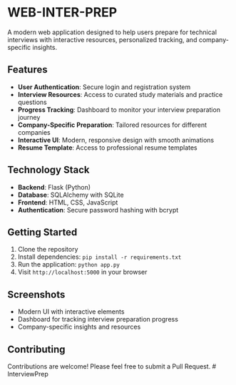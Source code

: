 # WEB-INTER-PREP

A modern web application designed to help users prepare for technical interviews with interactive resources, personalized tracking, and company-specific insights.

## Features

- **User Authentication**: Secure login and registration system
- **Interview Resources**: Access to curated study materials and practice questions
- **Progress Tracking**: Dashboard to monitor your interview preparation journey
- **Company-Specific Preparation**: Tailored resources for different companies
- **Interactive UI**: Modern, responsive design with smooth animations
- **Resume Template**: Access to professional resume templates

## Technology Stack

- **Backend**: Flask (Python)
- **Database**: SQLAlchemy with SQLite
- **Frontend**: HTML, CSS, JavaScript
- **Authentication**: Secure password hashing with bcrypt

## Getting Started

1. Clone the repository
2. Install dependencies: `pip install -r requirements.txt`
3. Run the application: `python app.py`
4. Visit `http://localhost:5000` in your browser

## Screenshots

- Modern UI with interactive elements
- Dashboard for tracking interview preparation progress
- Company-specific insights and resources

## Contributing

Contributions are welcome! Please feel free to submit a Pull Request. #   I n t e r v i e w P r e p  
 